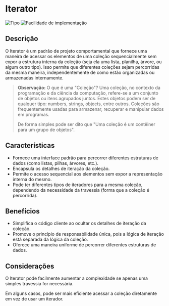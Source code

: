 # Iterator

![Tipo](https://img.shields.io/badge/Tipo-Comportamental-informational)
![Facilidade de implementação](https://img.shields.io/badge/Facilidade%20de%20implementação-★★★★☆-yellow)

## Descrição

O Iterator é um padrão de projeto comportamental que fornece uma maneira de acessar os elementos de uma coleção sequencialmente sem expor a estrutura interna da coleção (seja ela uma lista, planilha, árvore, ou algum outro tipo). Isso permite que diferentes coleções sejam percorridas da mesma maneira, independentemente de como estão organizadas ou armazenadas internamente.

> **Observação:** O que é uma "Coleção"?
> Uma coleção, no contexto da programação e da ciência da computação, refere-se a um conjunto de objetos ou itens agrupados juntos. Estes objetos podem ser de qualquer tipo: numbers, strings, objects, entre outros. Coleções são frequentemente usadas para armazenar, recuperar e manipular dados em programas.
>
> De forma simples pode ser dito que "Uma coleção é um contêiner para um grupo de objetos".

## Características

* Fornece uma interface padrão para percorrer diferentes estruturas de dados (como listas, pilhas, árvores, etc.).
* Encapsula os detalhes de iteração da coleção.
* Permite o acesso sequencial aos elementos sem expor a representação interna do mesmo.
* Pode ter diferentes tipos de iteradores para a mesma coleção, dependendo da necessidade da travessia (forma que a coleção é percorrida).

## Benefícios

* Simplifica o código cliente ao ocultar os detalhes de iteração da coleção.
* Promove o princípio de responsabilidade única, pois a lógica de iteração está separada da lógica da coleção.
* Oferece uma maneira uniforme de percorrer diferentes estruturas de dados.

## Considerações

O Iterator pode facilmente aumentar a complexidade se apenas uma simples travessia for necessária.

Em alguns casos, pode ser mais eficiente acessar a coleção diretamente em vez de usar um iterador.
